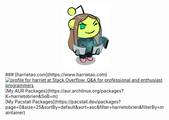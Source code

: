 <p align="center">
  <img src="https://raw.githubusercontent.com/harrietobrien/harrietobrien/main/avatar.png" alt="avatar" width="150"/>
</p>
### [harrietao.com](https://www.harrietao.com)
<a href="https://stackoverflow.com/users/17433572/harriet"><img src="https://stackoverflow.com/users/flair/17433572.png" width="208" height="58" alt="profile for harriet at Stack Overflow, Q&amp;A for professional and enthusiast programmers" title="profile for harriet at Stack Overflow, Q&amp;A for professional and enthusiast programmers"></a>
<br />
[My AUR Packages](https://aur.archlinux.org/packages?K=harrietobrien&SeB=m)
<br />
[My Pacstall Packages](https://pacstall.dev/packages?page=0&size=25&sortBy=default&sort=asc&filter=harrietobrien&filterBy=maintainer)
<br />
